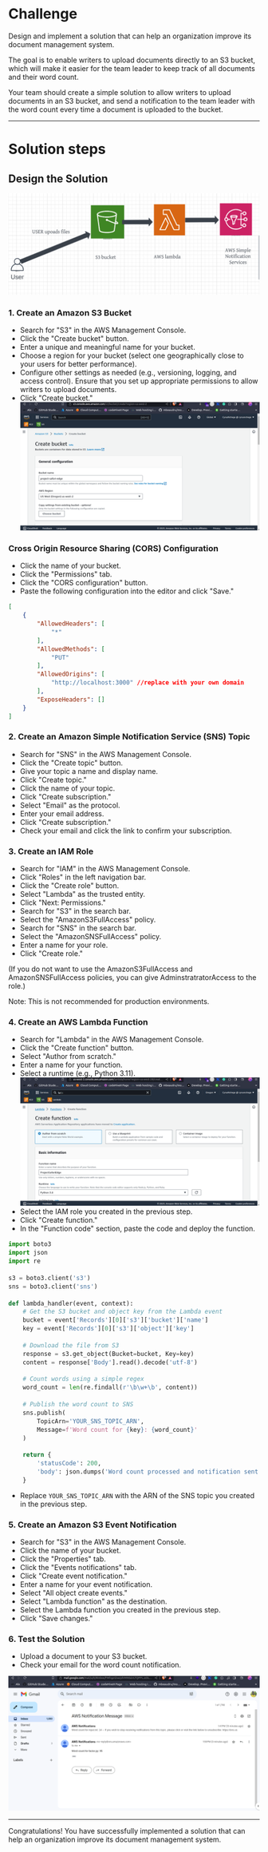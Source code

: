 # Challenge


Design and implement a solution that can help an organization improve its document management system.

 The goal is to enable writers to upload documents directly to an S3 bucket, which will make it easier for the team leader to keep track of all documents and their word count. 
 
 Your team should create a simple solution to allow writers to upload documents in an S3 bucket, and send a notification to the team leader with the word count every time a document is uploaded to the bucket. 

 ***
# Solution steps

## Design the Solution
![image](/project1AWSwordCount/projectimages/Design.png)


### 1. Create an Amazon S3 Bucket
- Search for "S3" in the AWS Management Console.
- Click the "Create bucket" button.
- Enter a unique and meaningful name for your bucket.
- Choose a region for your bucket (select one geographically close to your users for better performance).
- Configure other settings as needed (e.g., versioning, logging, and access control). Ensure that you set up appropriate permissions to allow writers to upload documents.
- Click "Create bucket."
![image](/project1AWSwordCount/projectimages/BucketCreate.png)

### Cross Origin Resource Sharing (CORS) Configuration
- Click the name of your bucket.
- Click the "Permissions" tab.
- Click the "CORS configuration" button.
- Paste the following configuration into the editor and click "Save."
```json
[
    {
        "AllowedHeaders": [
            "*"
        ],
        "AllowedMethods": [
            "PUT"
        ],
        "AllowedOrigins": [
            "http://localhost:3000" //replace with your own domain
        ],
        "ExposeHeaders": []
    }
]
```

### 2. Create an Amazon Simple Notification Service (SNS) Topic
- Search for "SNS" in the AWS Management Console.
- Click the "Create topic" button.
- Give your topic a name and display name.
- Click "Create topic."
- Click the name of your topic.
- Click "Create subscription."
- Select "Email" as the protocol.
- Enter your email address.
- Click "Create subscription."
- Check your email and click the link to confirm your subscription.


### 3. Create an IAM Role
- Search for "IAM" in the AWS Management Console.
- Click "Roles" in the left navigation bar.
- Click the "Create role" button.
- Select "Lambda" as the trusted entity.
- Click "Next: Permissions."
- Search for "S3" in the search bar.
- Select the "AmazonS3FullAccess" policy.
- Search for "SNS" in the search bar.
- Select the "AmazonSNSFullAccess" policy.
- Enter a name for your role.
- Click "Create role."

(If you do not want to use the AmazonS3FullAccess and AmazonSNSFullAccess policies, you can give AdminstratratorAccess to the role.) 

Note: This is not recommended for production environments.


### 4. Create an AWS Lambda Function
- Search for "Lambda" in the AWS Management Console.
- Click the "Create function" button.
- Select "Author from scratch."
- Enter a name for your function.
- Select a runtime (e.g., Python 3.11).
![image](/project1AWSwordCount/projectimages/functioncreate.png)
- Select the IAM role you created in the previous step.
- Click "Create function."
- In the "Function code" section, paste the code and deploy the function.
```python
import boto3
import json
import re

s3 = boto3.client('s3')
sns = boto3.client('sns')

def lambda_handler(event, context):
    # Get the S3 bucket and object key from the Lambda event
    bucket = event['Records'][0]['s3']['bucket']['name']
    key = event['Records'][0]['s3']['object']['key']

    # Download the file from S3
    response = s3.get_object(Bucket=bucket, Key=key)
    content = response['Body'].read().decode('utf-8')

    # Count words using a simple regex
    word_count = len(re.findall(r'\b\w+\b', content))

    # Publish the word count to SNS
    sns.publish(
        TopicArn='YOUR_SNS_TOPIC_ARN',
        Message=f'Word count for {key}: {word_count}'
    )

    return {
        'statusCode': 200,
        'body': json.dumps('Word count processed and notification sent.')
    }
```
- Replace `YOUR_SNS_TOPIC_ARN` with the ARN of the SNS topic you created in the previous step.

### 5. Create an Amazon S3 Event Notification
- Search for "S3" in the AWS Management Console.
- Click the name of your bucket.
- Click the "Properties" tab.
- Click the "Events notifications" tab.
- Click "Create event notification."
- Enter a name for your event notification.
- Select "All object create events."
- Select "Lambda function" as the destination.
- Select the Lambda function you created in the previous step.
- Click "Save changes."


### 6. Test the Solution
- Upload a document to your S3 bucket.
- Check your email for the word count notification.

![image](/project1AWSwordCount/projectimages/Email.png)

***

Congratulations! You have successfully implemented a solution that can help an organization improve its document management system.

